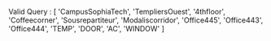 Valid Query :
[ 'CampusSophiaTech',
  'TempliersOuest',
  '4thfloor',
  'Coffeecorner',
  'Sousrepartiteur',
  'Modaliscorridor',
  'Office445',
  'Office443',
  'Office444',
  'TEMP',
  'DOOR',
  'AC',
  'WINDOW' ]
